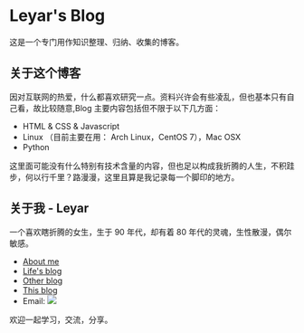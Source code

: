 Leyar's Blog
==========================

这是一个专门用作知识整理、归纳、收集的博客。

关于这个博客
-----------------------------

因对互联网的热爱，什么都喜欢研究一点。资料兴许会有些凌乱，但也基本只有自己看，故比较随意,Blog 主要内容包括但不限于以下几方面：

- HTML & CSS & Javascript
- Linux （目前主要在用： Arch Linux，CentOS 7），Mac OSX
- Python

这里面可能没有什么特别有技术含量的内容，但也足以构成我折腾的人生，不积跬步，何以行千里？路漫漫，这里且算是我记录每一个脚印的地方。

关于我 - Leyar
-----------------------------

一个喜欢瞎折腾的女生，生于 90 年代，却有着 80 年代的灵魂，生性散漫，偶尔敏感。

- [About me](https://about.me/leyar)
- [Life's blog](https://ileyar.com)
- [Other blog](http://leyar.com)
- [This blog](https://leyar.me)
- Email: [![](https://www.ileyar.com/images/mail.png)](mailto:leyar.me@gmail.com)

欢迎一起学习，交流，分享。
